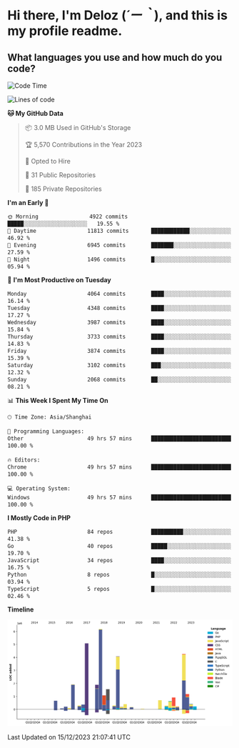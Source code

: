 # **Hi there, I'm Deloz (*´ー｀*), and this is my profile readme.**

## **What languages you use and how much do you code?**

<!--START_SECTION:waka-->
![Code Time](http://img.shields.io/badge/Code%20Time-3%2C003%20hrs%2014%20mins-blue)

![Lines of code](https://img.shields.io/badge/From%20Hello%20World%20I%27ve%20Written-33.2%20million%20lines%20of%20code-blue)

**🐱 My GitHub Data** 

> 📦 3.0 MB Used in GitHub's Storage 
 > 
> 🏆 5,570 Contributions in the Year 2023
 > 
> 💼 Opted to Hire
 > 
> 📜 31 Public Repositories 
 > 
> 🔑 185 Private Repositories 
 > 
**I'm an Early 🐤** 

```text
🌞 Morning                4922 commits        █████░░░░░░░░░░░░░░░░░░░░   19.55 % 
🌆 Daytime                11813 commits       ████████████░░░░░░░░░░░░░   46.92 % 
🌃 Evening                6945 commits        ███████░░░░░░░░░░░░░░░░░░   27.59 % 
🌙 Night                  1496 commits        █░░░░░░░░░░░░░░░░░░░░░░░░   05.94 % 
```
📅 **I'm Most Productive on Tuesday** 

```text
Monday                   4064 commits        ████░░░░░░░░░░░░░░░░░░░░░   16.14 % 
Tuesday                  4348 commits        ████░░░░░░░░░░░░░░░░░░░░░   17.27 % 
Wednesday                3987 commits        ████░░░░░░░░░░░░░░░░░░░░░   15.84 % 
Thursday                 3733 commits        ████░░░░░░░░░░░░░░░░░░░░░   14.83 % 
Friday                   3874 commits        ████░░░░░░░░░░░░░░░░░░░░░   15.39 % 
Saturday                 3102 commits        ███░░░░░░░░░░░░░░░░░░░░░░   12.32 % 
Sunday                   2068 commits        ██░░░░░░░░░░░░░░░░░░░░░░░   08.21 % 
```


📊 **This Week I Spent My Time On** 

```text
🕑︎ Time Zone: Asia/Shanghai

💬 Programming Languages: 
Other                    49 hrs 57 mins      █████████████████████████   100.00 % 

🔥 Editors: 
Chrome                   49 hrs 57 mins      █████████████████████████   100.00 % 

💻 Operating System: 
Windows                  49 hrs 57 mins      █████████████████████████   100.00 % 
```

**I Mostly Code in PHP** 

```text
PHP                      84 repos            ██████████░░░░░░░░░░░░░░░   41.38 % 
Go                       40 repos            █████░░░░░░░░░░░░░░░░░░░░   19.70 % 
JavaScript               34 repos            ████░░░░░░░░░░░░░░░░░░░░░   16.75 % 
Python                   8 repos             █░░░░░░░░░░░░░░░░░░░░░░░░   03.94 % 
TypeScript               5 repos             █░░░░░░░░░░░░░░░░░░░░░░░░   02.46 % 
```



**Timeline**

![Lines of Code chart](https://raw.githubusercontent.com/deloz/deloz/main/assets/bar_graph.png)


 Last Updated on 15/12/2023 21:07:41 UTC
<!--END_SECTION:waka-->
